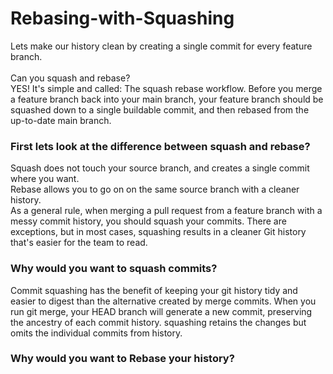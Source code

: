# Rebasing-with-Squashing
Lets make our history clean by creating a single commit for every feature branch.<br/><br/>
Can you squash and rebase?<br/>
YES! It's simple and called: The squash rebase workflow.
Before you merge a feature branch back into your main branch, your feature branch should be squashed down to a single buildable commit, and then rebased from the up-to-date main branch.
### First lets look at the difference between squash and rebase?
Squash does not touch your source branch, and creates a single commit where you want.<br/>
Rebase allows you to go on on the same source branch with a cleaner history.<br/>
As a general rule, when merging a pull request from a feature branch with a messy commit history, you should squash your commits. There are exceptions, but in most cases, squashing results in a cleaner Git history that's easier for the team to read.
### Why would you want to squash commits?
Commit squashing has the benefit of keeping your git history tidy and easier to digest than the alternative created by merge commits. When you run git merge, your HEAD branch will generate a new commit, preserving the ancestry of each commit history. squashing retains the changes but omits the individual commits from history.
### Why would you want to Rebase your history?
